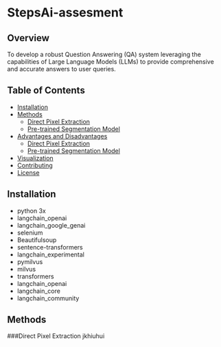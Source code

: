 # StepsAi-assesment

## Overview

To develop a robust Question Answering (QA) system leveraging the capabilities of Large Language Models (LLMs) to provide comprehensive and accurate answers to user queries.

## Table of Contents

- [Installation](#installation)
- [Methods](#methods)
  - [Direct Pixel Extraction](#direct-pixel-extraction)
  - [Pre-trained Segmentation Model](#pre-trained-segmentation-model)
- [Advantages and Disadvantages](#advantages-and-disadvantages)
  - [Direct Pixel Extraction](#advantages-and-disadvantages-of-direct-pixel-extraction)
  - [Pre-trained Segmentation Model](#advantages-and-disadvantages-of-pre-trained-segmentation-model)
- [Visualization](#visualization)
- [Contributing](#contributing)
- [License](#license)

## Installation
- python 3x
- langchain_openai
- langchain_google_genai
- selenium
- Beautifulsoup
- sentence-transformers
- langchain_experimental
- pymilvus
- milvus
- transformers
- langchain_openai
- langchain_core
- langchain_community

## Methods
###Direct Pixel Extraction
jkhiuhui

